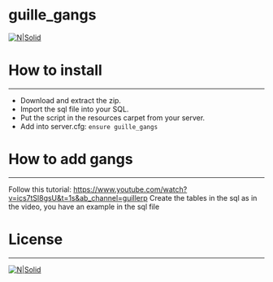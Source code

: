 # guille_gangs


[![N|Solid](https://i.ibb.co/rkPvNVg/Minutatusdsadadara-car-dealer.png)](https://discord.gg/eBpmkW6e5j)



# How to install
---
  - Download and extract the zip.
  - Import the sql file into your SQL.
  - Put the script in the resources carpet from your server.
  - Add into server.cfg:  `ensure guille_gangs`
   
  
# How to add gangs
---

Follow this tutorial: https://www.youtube.com/watch?v=ics7tSl8gsU&t=1s&ab_channel=guillerp
Create the tables in the sql as in the video, you have an example in the sql file


# License
---
[![N|Solid](https://i.creativecommons.org/l/by-nc/4.0/88x31.png)](https://creativecommons.org/)
